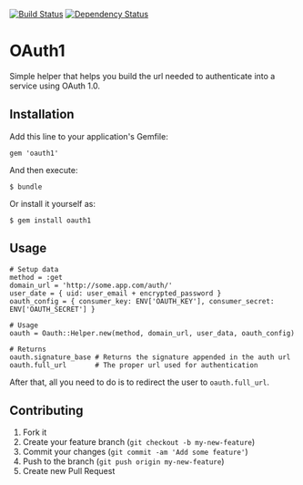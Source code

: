 [![Build Status](https://travis-ci.org/lunks/oauth1.svg?branch=master)](https://travis-ci.org/lunks/oauth1)
[![Dependency Status](https://gemnasium.com/lunks/oauth1.svg)](https://gemnasium.com/lunks/oauth1)


# OAuth1

Simple helper that helps you build the url needed to authenticate into a service using OAuth 1.0.

## Installation

Add this line to your application's Gemfile:

    gem 'oauth1'

And then execute:

    $ bundle

Or install it yourself as:

    $ gem install oauth1

## Usage

    # Setup data
    method = :get
    domain_url = 'http://some.app.com/auth/'
    user_date = { uid: user_email + encrypted_password }
    oauth_config = { consumer_key: ENV['OAUTH_KEY'], consumer_secret: ENV['OAUTH_SECRET'] }

    # Usage
    oauth = Oauth::Helper.new(method, domain_url, user_data, oauth_config)

    # Returns
    oauth.signature_base # Returns the signature appended in the auth url
    oauth.full_url       # The proper url used for authentication


After that, all you need to do is to redirect the user to `oauth.full_url`.


## Contributing

1. Fork it
2. Create your feature branch (`git checkout -b my-new-feature`)
3. Commit your changes (`git commit -am 'Add some feature'`)
4. Push to the branch (`git push origin my-new-feature`)
5. Create new Pull Request
